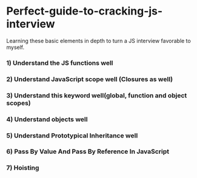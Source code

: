 # Perfect-guide-to-cracking-js-interview

Learning these basic elements in depth to turn a JS interview favorable to myself.

### 1) Understand the JS functions well

### 2) Understand JavaScript scope well (Closures as well)

### 3) Understand this keyword well(global, function and object scopes)

### 4) Understand objects well

### 5) Understand Prototypical Inheritance well

### 6) Pass By Value And Pass By Reference In JavaScript

### 7) Hoisting
